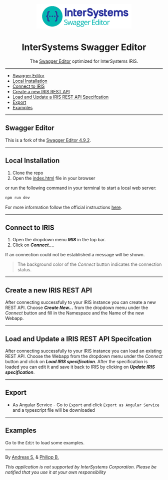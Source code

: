 <div align="center">
  <br />
  <img src="src/standalone/topbar/assets/logo_isc.png" alt="InterSystemsSwaggerEditor"
  width="60%"
  />
  <h1>InterSystems Swagger Editor</h1>
  <p>
     The <a href = "https://github.com/swagger-api/swagger-editor">Swagger Editor</a> optimized for InterSystems IRIS.
  </p>
</div>

---

* [Swagger Editor](#swagger-editor)
* [Local Installation ](#local-installation-)
* [Connect to IRIS](#connect-to-iris)
* [Create a new IRIS REST API](#create-a-new-iris-rest-api)
* [Load and Update a IRIS REST API Specifcation](#load-and-update-a-iris-rest-api-specifcation)
* [Export](#export)
* [Examples](#examples)

---

## Swagger Editor

This is a fork of the [Swagger Editor 4.9.2](https://github.com/swagger-api/swagger-editor/tree/v4.9.2).

---

## Local Installation 

1. Clone the repo
2. Open the [index.html](./index.html) file in your browser

or run the following command in your terminal to start a local web server:

```bash
npm run dev
```

For more information follow the official instructions [here](https://github.com/swagger-api/swagger-editor/tree/v4.9.2#running-locally).

---

## Connect to IRIS

1. Open the dropdown menu _**IRIS**_ in the top bar.
2. Click on _**Connect...**_.

If an connection could not be established a message will be shown.

> The background color of the _Connect_ button indicates the connection status.

---

## Create a new IRIS REST API

After connecting successfully to your IRIS instance you can create a new REST API. Choose _**Create New...**_ from the dropdown menu under the _Connect_ button and fill in the Namespace and the Name of the new Webapp.

---

## Load and Update a IRIS REST API Specifcation

After connecting successfully to your IRIS instance you can load an existing REST API. Choose the Webapp from the dropdown menu under the _Connect_ button and click on _**Load IRIS specification**_. After the specification is loaded you can edit it and save it back to IRIS by clicking on _**Update IRIS specification**_.

---

## Export

- As Angular Service - Go to `Export` and click `Export as Angular Service` and a typescript file will be downloaded

---

## Examples

Go to the `Edit` to load some examples.

---

By [Andreas S.](https://github.com/a-schuetz) & [Philipp B.](https://github.com/cophilot)

_This application is not supported by InterSystems Corporation. Please be notified that you use it at your own responsibility_
